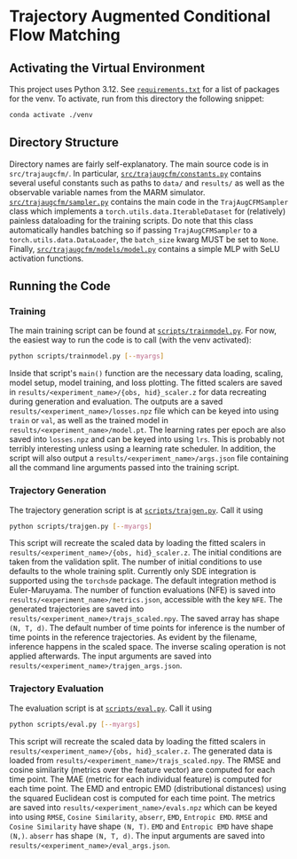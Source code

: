 # Trajectory Augmented Conditional Flow Matching
## Activating the Virtual Environment
This project uses Python 3.12. See [`requirements.txt`](requirements.txt) for a list of packages for the venv. To activate, run from this directory the following snippet:
```bash
conda activate ./venv
```

## Directory Structure
Directory names are fairly self-explanatory. The main source code is in `src/trajaugcfm/`. In particular, [`src/trajaugcfm/constants.py`](src/trajaugcfm/constants.py) contains several useful constants such as paths to `data/` and `results/` as well as the observable variable names from the MARM simulator. [`src/trajaugcfm/sampler.py`](src/trajaugcfm/sampler.py) contains the main code in the `TrajAugCFMSampler` class which implements a `torch.utils.data.IterableDataset` for (relatively) painless dataloading for the training scripts. Do note that this class automatically handles batching so if passing `TrajAugCFMSampler` to a `torch.utils.data.DataLoader`, the `batch_size` kwarg MUST be set to `None`. Finally, [`src/trajaugcfm/models/model.py`](src/trajaugcfm/models/models.py) contains a simple MLP with SeLU activation functions.

## Running the Code
### Training
The main training script can be found at [`scripts/trainmodel.py`](scripts/trainmodel.py). For now, the easiest way to run the code is to call (with the venv activated):
```bash
python scripts/trainmodel.py [--myargs]
```
Inside that script's `main()` function are the necessary data loading, scaling, model setup, model training, and loss plotting.
The fitted scalers are saved in `results/<experiment_name>/{obs, hid}_scaler.z` for data recreating during generation and evaluation.
The outputs are a saved `results/<experiment_name>/losses.npz` file which can be keyed into using `train` or `val`, as well as the trained model in `results/<experiment_name>/model.pt`.
The learning rates per epoch are also saved into `losses.npz` and can be keyed into using `lrs`. This is probably not terribly interesting unless using a learning rate scheduler.
In addition, the script will also output a `results/<experiment_name>/args.json` file containing all the command line arguments passed into the training script.

### Trajectory Generation
The trajectory generation script is at [`scripts/trajgen.py`](scripts/trajgen.py). Call it using
```bash
python scripts/trajgen.py [--myargs]
```
This script will recreate the scaled data by loading the fitted scalers in `results/<experiment_name>/{obs, hid}_scaler.z`.
The initial conditions are taken from the validation split.
The number of initial conditions to use defaults to the whole training split.
Currently only SDE integration is supported using the `torchsde` package. The default integration method is Euler-Maruyama.
The number of function evaluations (NFE) is saved into `results/<experiment_name>/metrics.json`, accessible with the key `NFE`.
The generated trajectories are saved into `results/<experiment_name>/trajs_scaled.npy`. The saved array has shape `(N, T, d)`.
The default number of time points for inference is the number of time points in the reference trajectories.
As evident by the filename, inference happens in the scaled space. The inverse scaling operation is not applied afterwards.
The input arguments are saved into `results/<experiment_name>/trajgen_args.json`.

### Trajectory Evaluation
The evaluation script is at [`scripts/eval.py`](scripts/eval.py). Call it using
```bash
python scripts/eval.py [--myargs]
```
This script will recreate the scaled data by loading the fitted scalers in `results/<experiment_name>/{obs, hid}_scaler.z`.
The generated data is loaded from `results/<experiment_name>/trajs_scaled.npy`.
The RMSE and cosine similarity (metrics over the feature vector) are computed for each time point.
The MAE (metric for each individual feature) is computed for each time point.
The EMD and entropic EMD (distributional distances) using the squared Euclidean cost is computed for each time point.
The metrics are saved into `results/<experiment_name>/evals.npz` which can be keyed into using `RMSE`, `Cosine Similarity`, `abserr`, `EMD`, `Entropic EMD`.
`RMSE` and `Cosine Similarity` have shape `(N, T)`.
`EMD` and `Entropic EMD` have shape `(N,)`.
`abserr` has shape `(N, T, d)`.
The input arguments are saved into `results/<experiment_name>/eval_args.json`.
